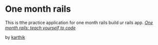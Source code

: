 # One month rails

This is tthe practice application for one month rails build ur rails app.
[*One month rails: teach yourself to code*](http://google.com)

by [karthik](http://yahoo.com)